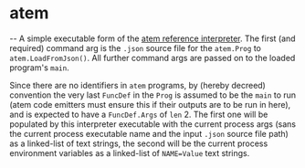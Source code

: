 # atem
--
A simple executable form of the [atem reference interpreter](../../readme.md).
The first (and required) command arg is the `.json` source file for the
`atem.Prog` to `atem.LoadFromJson()`. All further command args are passed on to
the loaded program's `main`.

Since there are no identifiers in `atem` programs, by (hereby decreed)
convention the very last `FuncDef` in the `Prog` is assumed to be the `main` to
run (atem code emitters must ensure this if their outputs are to be run in
here), and is expected to have a `FuncDef.Args` of `len` 2. The first one will
be populated by this interpreter executable with the current process args (sans
the current process executable name and the input `.json` source file path) as a
linked-list of text strings, the second will be the current process environment
variables as a linked-list of `NAME=Value` text strings.
